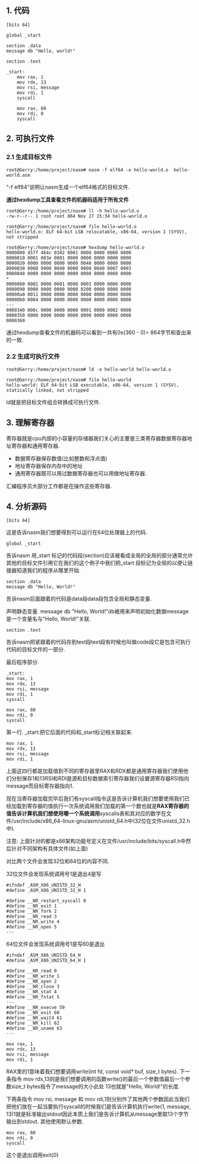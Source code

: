 
## 1. 代码

```
[bits 64]

global _start

section .data
message db "Hello, world!"

section .text 

_start:
    mov rax, 1
    mov rdx, 13
    mov rsi, message
    mov rdi, 1
    syscall

    mov rax, 60
    mov rdi, 0
    syscall
```

## 2. 可执行文件

### 2.1 生成目标文件

```
root@Gerry:/home/project/nasm# nasm -f elf64 -o hello-world.o  hello-world.asm
```

“-f elf64”说明让nasm生成一个elf64格式的目标文件. 

**通过hexdump工具查看文件的机器码适用于所有文件**

```
root@Gerry:/home/project/nasm# ll -h hello-world.o
-rw-r--r-- 1 root root 864 Nov 27 15:34 hello-world.o

root@Gerry:/home/project/nasm# file hello-world.o
hello-world.o: ELF 64-bit LSB relocatable, x86-64, version 1 (SYSV), not stripped

root@Gerry:/home/project/nasm# hexdump hello-world.o
0000000 457f 464c 0102 0001 0000 0000 0000 0000
0000010 0001 003e 0001 0000 0000 0000 0000 0000
0000020 0000 0000 0000 0000 0040 0000 0000 0000
0000030 0000 0000 0040 0000 0000 0040 0007 0003
0000040 0000 0000 0000 0000 0000 0000 0000 0000
*
0000080 0001 0000 0001 0000 0003 0000 0000 0000
0000090 0000 0000 0000 0000 0200 0000 0000 0000
00000a0 0011 0000 0000 0000 0000 0000 0000 0000
00000b0 0004 0000 0000 0000 0000 0000 0000 0000
···
0000340 000c 0000 0000 0000 0001 0000 0002 0000
0000350 0000 0000 0000 0000 0000 0000 0000 0000
0000360
```

通过hexdump查看文件的机器码可以看到一共有0x(360 - 0)= 864字节和查出来的一致. 

### 2.2 生成可执行文件

```
root@Gerry:/home/project/nasm# ld -o hello-world hello-world.o

root@Gerry:/home/project/nasm# file hello-world  
hello-world: ELF 64-bit LSB executable, x86-64, version 1 (SYSV), statically linked, not stripped
```

ld就是把目标文件组合转换成可执行文件. 

## 3. 理解寄存器

寄存器就是cpu内部的小容量的存储器我们关心的主要是三类寄存器数据寄存器地址寄存器和通用寄存器. 

- 数据寄存器保存数值(比如整数和浮点值)
- 地址寄存器保存内存中的地址
- 通用寄存器既可以用过数据寄存器也可以用做地址寄存器. 

汇编程序员大部分工作都是在操作这些寄存器. 

## 4. 分析源码

```
[bits 64]
```

这是告诉nasm我们想要得到可以运行在64位处理器上的代码. 

```
global _start
```

告诉nasm 用\_start 标记的代码段(section)应该被看成全局的全局的部分通常允许其他的目标文件引用它在我们的这个例子中我们把\_start 段标记为全局的以便让链接器知道我们的程序从哪里开始. 

```
section .data
message db "Hello, World!"
```

告诉nasm后面跟着的代码是data段data段包含全局和静态变量. 

声明静态变量. message db "Hello, World!"db被用来声明初始化数据message是一个变量名与"Hello, World!"关联. 

```
section .text
```

告诉nasm把紧跟着的代码存到text段text段有时候也叫做code段它是包含可执行代码的目标文件的一部分. 

最后程序部分. 

```
_start:
mov rax, 1
mov rdx, 13
mov rsi, message
mov rdi, 1
syscall

mov rax, 60
mov rdi, 0
syscall
```

第一行. \_start:把它后面的代码和_start标记相关联起来. 

```
mov rax, 1
mov rdx, 13
mov rsi, message
mov rdi, 1
```

上面这四行都是加载值到不同的寄存器里RAX和RDX都是通用寄存器我们使用他们分别保存1和13RSI和RDI是源和目标数据索引寄存器我们设置源寄存器RSI指向message而目标寄存器指向1. 

现在当寄存器加载完毕后我们有syscall指令这是告诉计算机我们想要使用我们已经加载到寄存器的值执行一次系统调用我们加载的第一个数也就是**RAX寄存器的值告诉计算机我们想使用哪一个系统调用**syscalls表和其对应的数字在文件/usr/include/x86\_64-linux-gnu/asm/unistd\_64.h中(32位在文件unistd\_32.h中). 

注意: 上面针对的都是x86架构功能号定义在文件/usr/include/bits/syscall.h中然后针对不同架构有具体文件(如上面)

对比两个文件会发现32位和64位的内容不同. 

32位文件会发现系统调用号1是退出4是写
```
#ifndef _ASM_X86_UNISTD_32_H
#define _ASM_X86_UNISTD_32_H 1
 
#define __NR_restart_syscall 0
#define __NR_exit 1
#define __NR_fork 2
#define __NR_read 3
#define __NR_write 4
#define __NR_open 5
···
```

64位文件会发现系统调用号1是写60是退出

```
#ifndef _ASM_X86_UNISTD_64_H
#define _ASM_X86_UNISTD_64_H 1

#define __NR_read 0
#define __NR_write 1
#define __NR_open 2
#define __NR_close 3
#define __NR_stat 4
#define __NR_fstat 5
···
#define __NR_execve 59
#define __NR_exit 60
#define __NR_wait4 61
#define __NR_kill 62
#define __NR_uname 63
···
```

```
mov rax, 1
mov rdx, 13
mov rsi, message
mov rdi, 1
```

RAX里的1意味着我们想要调用write(int fd, const void* buf, size\_t bytes). 下一条指令 mov rdx,13则是我们想要调用的函数write()的最后一个参数值最后一个参数size\_t bytes指令了message的大小此处 13也就是"Hello, World!"的长度. 

下两条指令 mov rsi, message 和 mov rdi,1则分别作了其他两个参数因此当我们把他们放在一起当要执行syscall的时候我们是告诉计算机执行write(1, message, 13)1就是标准输出stdout因此本质上我们是告诉计算机从message里取13个字节输出到stdout. 其他使用默认参数. 

```
mov rax, 60               
mov rdi, 0                
syscall
```

这个是退出调用exit(0)

